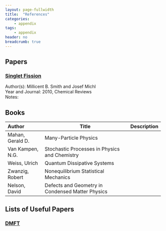 ```yaml
---
layout: page-fullwidth
title:  "References"
categories:
    - appendix
tags:
    - appendix
header: no
breadcrumb: true
---
```

<!-- <div class="row">
<div class="medium-4 medium-push-8 columns" markdown="1">
<div class="panel radius" markdown="1">
**Table of Contents**
{: #toc }
*  TOC
{:toc}
</div>
</div>/.medium-4.columns -->

## Papers

<!-- Each line has extra white space at the end (hit space at least twice) so that each line is actually built on it's own line on the page -->
<!-- Each paper entry should include the title/doi link as the header, the author(s), the year and journal, and then a note about why
this paper deserves to be included in this reference section -->
### [Singlet Fission](https://doi.org/10.1021/cr1002613)

Author(s): Millicent B. Smith and Josef Michl  
Year and Journal: 2010, Chemical Reviews  
Notes: 

## Books

| Author | Title | Description |
| :----- | ----- | :---------- |
| Mahan, Gerald D. | Many-Particle Physics |  |
| Van Kampen, N.G. | Stochastic Processes in Physics and Chemistry |  |
| Weiss, Ulrich | Quantum Dissipative Systems |  |
| Zwanzig, Robert | Nonequilibrium Statistical Mechanics |  |
| Nelson, David | Defects and Geometry in Condensed Matter Physics |  |


## Lists of Useful Papers

### [DMFT](https://lists.papersapp.com/z7MTUPLN9xk2)


